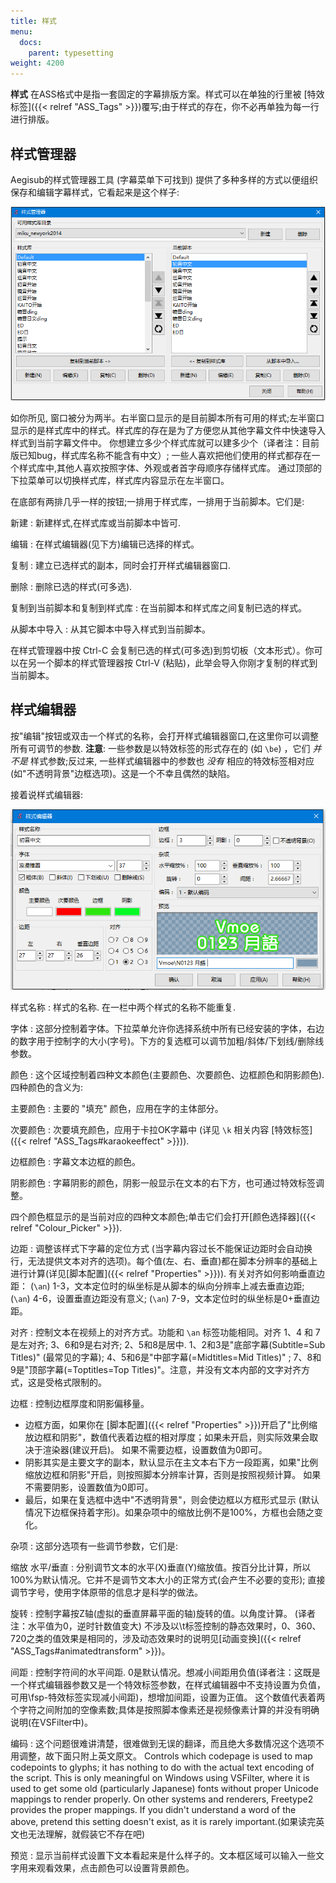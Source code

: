 ```yaml
---
title: 样式
menu:
  docs:
    parent: typesetting
weight: 4200
---
```


**样式** 在ASS格式中是指一套固定的字幕排版方案。样式可以在单独的行里被
[特效标签]({{< relref "ASS_Tags" >}})覆写;由于样式的存在，你不必再单独为每一行进行排版。

## 样式管理器

Aegisub的样式管理器工具 (字幕菜单下可找到)
提供了多种多样的方式以便组织保存和编辑字幕样式，它看起来是这个样子:

![Style_manager](/img/3.2/zh/Style_manager.png#center)

如你所见,
窗口被分为两半。右半窗口显示的是目前脚本所有可用的样式;左半窗口显示的是样式库中的样式。样式库的存在是为了方便您从其他字幕文件中快速导入样式到当前字幕文件中。
你想建立多少个样式库就可以建多少个（译者注：目前版已知bug，样式库名称不能含有中文）;
一些人喜欢把他们使用的样式都存在一个样式库中,其他人喜欢按照字体、外观或者首字母顺序存储样式库。
通过顶部的下拉菜单可以切换样式库，样式库内容显示在左半窗口。

在底部有两排几乎一样的按钮;一排用于样式库，一排用于当前脚本。它们是:

新建
: 新建样式,在样式库或当前脚本中皆可.

编辑
: 在样式编辑器(见下方)编辑已选择的样式。

复制
: 建立已选样式的副本，同时会打开样式编辑器窗口.

删除
: 删除已选的样式(可多选).

复制到当前脚本和复制到样式库
: 在当前脚本和样式库之间复制已选的样式。

从脚本中导入
: 从其它脚本中导入样式到当前脚本。

在样式管理器中按 Ctrl-C
会复制已选的样式(可多选)到剪切板（文本形式）。你可以在另一个脚本的样式管理器按
Ctrl-V (粘贴)，此举会导入你刚才复制的样式到当前脚本。

## 样式编辑器

按"编辑"按钮或双击一个样式的名称，会打开样式编辑器窗口,在这里你可以调整所有可调节的参数.
**注意**: 一些参数是以特效标签的形式存在的 (如 `\be`) ，它们 *并不是*
样式参数;反过来, 一些样式编辑器中的参数也 *没有* 相应的特效标签相对应
(如"不透明背景"边框选项)。这是一个不幸且偶然的缺陷。

接着说样式编辑器:

![Style_editor](/img/3.2/zh/Style_editor.png#center)

样式名称
: 样式的名称. 在一栏中两个样式的名称不能重复.

字体
: 这部分控制着字体。下拉菜单允许你选择系统中所有已经安装的字体，右边的数字用于控制字的大小(字号)。下方的复选框可以调节加粗/斜体/下划线/删除线参数。

颜色
: 这个区域控制着四种文本颜色(主要颜色、次要颜色、边框颜色和阴影颜色).
  四种颜色的含义为:

  主要颜色
  : 主要的 "填充" 颜色，应用在字的主体部分。

  次要颜色
  : 次要填充颜色，应用于卡拉OK字幕中 (详见 `\k` 相关内容
    [特效标签]({{< relref "ASS_Tags#karaokeeffect" >}})).

  边框颜色
  : 字幕文本边框的颜色。

  阴影颜色
  : 字幕阴影的颜色，阴影一般显示在文本的右下方，也可通过特效标签调整。

  四个颜色框显示的是当前对应的四种文本颜色;单击它们会打开[颜色选择器]({{< relref "Colour_Picker" >}}).

边距
: 调整该样式下字幕的定位方式
  (当字幕内容过长不能保证边距时会自动换行，无法提供文本对齐的选项)。每个值(左、右、垂直)都在脚本分辨率的基础上进行计算(详见[脚本配置]({{< relref "Properties" >}})).
  有关对齐如何影响垂直边距： (`\an`)
  1-3，文本定位时的纵坐标是从脚本的纵向分辨率上减去垂直边距; (`\an`)
  4-6，设置垂直边距没有意义; (`\an`)
  7-9，文本定位时的纵坐标是0+垂直边距。

对齐
: 控制文本在视频上的对齐方式。功能和 `\an` 标签功能相同。对齐 1、4 和
  7是左对齐; 3、6和9是右对齐; 2、5和8是居中.
  1、2和3是"底部字幕(Subtitle=Sub Titles)" (最常见的字幕);
  4、5和6是"中部字幕(=Midtitles=Mid Titles)" ;
  7、8和9是"顶部字幕(=Toptitles=Top
  Titles)"。注意，并没有文本内部的文字对齐方式，这是受格式限制的。

边框
: 控制边框厚度和阴影偏移量。

  - 边框方面，如果你在
    [脚本配置]({{< relref "Properties" >}})开启了"比例缩放边框和阴影"，数值代表着边框的相对厚度；如果未开启，则实际效果会取决于渲染器(建议开启)。
    如果不需要边框，设置数值为0即可。
  - 阴影其实是主要文字的副本，默认显示在主文本右下方一段距离，如果"比例缩放边框和阴影"开启，则按照脚本分辨率计算，否则是按照视频计算。
    如果不需要阴影，设置数值为0即可。
  - 最后，如果在复选框中选中"不透明背景"，则会使边框以方框形式显示
    (默认情况下边框保持着字形)。如果杂项中的缩放比例不是100%，方框也会随之变化。

杂项
: 这部分选项有一些调节参数，它们是:

  缩放 水平/垂直
  : 分别调节文本的水平(X)垂直(Y)缩放值。按百分比计算，所以100%为默认情况。它并不是调节文本大小的正常方式(会产生不必要的变形);
    直接调节字号，使用字体原带的信息才是科学的做法。

  旋转
  : 控制字幕按Z轴(虚拟的垂直屏幕平面的轴)旋转的值。以角度计算。
    (译者注：水平值为0，逆时针数值变大)
    不涉及以\\t标签控制的静态效果时，0、360、720之类的值效果是相同的，涉及动态效果时的说明见[动画变换]({{< relref "ASS_Tags#animatedtransform" >}})。

  间距
  : 控制字符间的水平间距.
    0是默认情况。想减小间距用负值(译者注：这既是一个样式编辑器参数又是一个特效标签参数，在样式编辑器中不支持设置为负值，可用\\fsp-特效标签实现减小间距)，想增加间距，设置为正值。
    这个数值代表着两个字符之间附加的空像素数;具体是按照脚本像素还是视频像素计算的并没有明确说明(在VSFilter中)。

  编码
  : 这个问题很难讲清楚，很难做到无误的翻译，而且绝大多数情况这个选项不用调整，故下面只附上英文原文。
    Controls which codepage is used to map codepoints to glyphs; it
    has nothing to do with the actual text encoding of the script.
    This is only meaningful on Windows using VSFilter, where it is
    used to get some old (particularly Japanese) fonts without
    proper Unicode mappings to render properly. On other systems and
    renderers, Freetype2 provides the proper mappings. If you
    didn't understand a word of the above, pretend this setting
    doesn't exist, as it is rarely
    important.(如果读完英文也无法理解，就假装它不存在吧)

  预览
  : 显示当前样式设置下文本看起来是什么样子的。文本框区域可以输入一些文字用来观看效果，点击颜色可以设置背景颜色。
